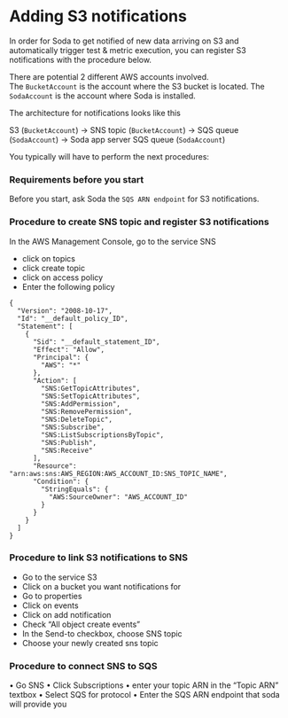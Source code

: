 # Adding S3 notifications

In order for Soda to get notified of new data arriving on S3 and 
automatically trigger test & metric execution, you can register 
S3 notifications with the procedure below.

There are potential 2 different AWS accounts involved.  
The `BucketAccount` is the account where the S3 bucket is located.
The `SodaAccount` is the account where Soda is installed. 

The architecture for notifications looks like this

S3 (`BucketAccount`) -> SNS topic (`BucketAccount`) -> SQS queue (`SodaAccount`) -> Soda app server SQS queue (`SodaAccount`)

You typically will have to perform the next procedures: 

### Requirements before you start

Before you start, ask Soda the `SQS ARN endpoint` for S3 notifications. 

### Procedure to create SNS topic and register S3 notifications 

In the AWS Management Console, go to the service SNS
* click on topics
* click create topic
* click on access policy
* Enter the following policy
```
{
  "Version": "2008-10-17",
  "Id": "__default_policy_ID",
  "Statement": [
    {
      "Sid": "__default_statement_ID",
      "Effect": "Allow",
      "Principal": {
        "AWS": "*"
      },
      "Action": [
        "SNS:GetTopicAttributes",
        "SNS:SetTopicAttributes",
        "SNS:AddPermission",
        "SNS:RemovePermission",
        "SNS:DeleteTopic",
        "SNS:Subscribe",
        "SNS:ListSubscriptionsByTopic",
        "SNS:Publish",
        "SNS:Receive"
      ],
      "Resource": "arn:aws:sns:AWS_REGION:AWS_ACCOUNT_ID:SNS_TOPIC_NAME",
      "Condition": {
        "StringEquals": {
          "AWS:SourceOwner": "AWS_ACCOUNT_ID"
        }
      }
    }
  ]
}
```

### Procedure to link S3 notifications to SNS

* Go to the service S3
* Click on a bucket you want notifications for
* Go to properties
* Click on events
* Click on add notification
* Check “All object create events”
* In the Send-to checkbox, choose SNS topic
* Choose your newly created sns topic

### Procedure to connect SNS to SQS

• Go SNS
• Click Subscriptions
• enter your topic ARN in the “Topic ARN” textbox
• Select SQS for protocol
• Enter the SQS ARN endpoint that soda will provide you


